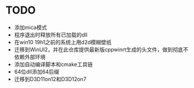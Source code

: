 # TODO

- 添加mica模式
- 程序退出时释放所有已加载的dll
- 在win10 19h1之前的系统上用d2d模糊壁纸
- 迁移到WinUI2，并在此仓库提供最新版cppwinrt生成的头文件，做到彻底不依赖外部环境
- 添加自动编译脚本和cmake工具链
- 64位dll添加64后缀
- 迁移到D3D11on12和D3D12on7
